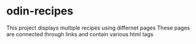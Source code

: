 # odin-recipes
This project displays multiple recipes using differnet pages
These pages are connected through links and contain various html tags